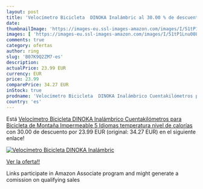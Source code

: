 ```yaml
---
layout: post
title: 'Velocímetro Bicicleta  DINOKA Inalámbric al 30.00 % de descuento'
date: 
thumbnailImage: 'https://images-eu.ssl-images-amazon.com/images/I/51tP1Lnu00L._SL200_.jpg'
images: [ 'https://images-eu.ssl-images-amazon.com/images/I/51tP1Lnu00L._SL200_.jpg' ]
comments: true
category: ofertas
author: ring
slug: 'B07K9Q2ZM7-es'
description:
actualPrice: 23.99 EUR
currency: EUR
price: 23.99
comparePrice: 34.27 EUR
inStock: true
prodname: 'Velocímetro Bicicleta  DINOKA Inalámbrico Cuentakilómetros para Bicicleta de Montaña  Impermeable  5 Idiomas  temperatura  nivel de calorías '
country: 'es'
---
```


Está [Velocímetro Bicicleta  DINOKA Inalámbrico Cuentakilómetros para Bicicleta de Montaña  Impermeable  5 Idiomas  temperatura  nivel de calorías ](https://www.amazon.es/dp/B07K9Q2ZM7/?tag=tolees-21) con 30.00 de descuento por 23.99 EUR (original: 34.27 EUR) en el siguiente enlace!

[![Velocímetro Bicicleta  DINOKA Inalámbric](https://images-eu.ssl-images-amazon.com/images/I/51tP1Lnu00L._SL200_.jpg)](https://www.amazon.es/dp/B07K9Q2ZM7/?tag=tolees-21)

[Ver la oferta!!](https://www.amazon.es/dp/B07K9Q2ZM7/?tag=tolees-21)

Links participate in Amazon Associate program and might generate a comission on qualifying sales


